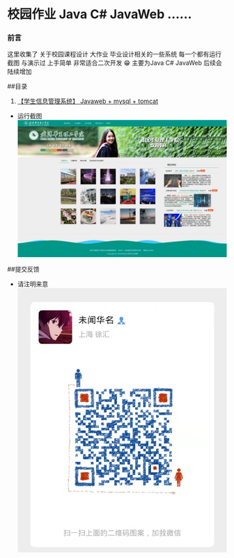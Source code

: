 # 校园作业 Java C# JavaWeb ……

### 前言
这里收集了 关于校园课程设计 大作业 毕业设计相关的一些系统 每一个都有运行截图
与演示过 上手简单 非常适合二次开发 😁  主要为Java  C# JavaWeb  后续会陆续增加

##目录
1.  [【学生信息管理系统】 Javaweb + mysql + tomcat](./student/README.md) 
- 运行截图
![简介](./student/home.jpg)

##提交反馈

- 请注明来意
![简介](./二维码.jpg)



